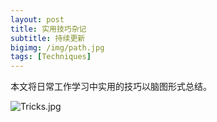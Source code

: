 ```yaml
---
layout: post
title: 实用技巧杂记
subtitle: 持续更新
bigimg: /img/path.jpg
tags: [Techniques]
---
```


本文将日常工作学习中实用的技巧以脑图形式总结。


![Tricks.jpg](https://raw.githubusercontent.com/Scotoma8/CyberSecurity/master/Small_Tricks/Tricks.jpg)